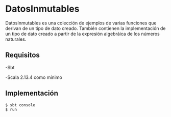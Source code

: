 # DatosInmutables

DatosInmutables es una colección de ejemplos de varias funciones que derivan de un tipo de dato creado.
También contienen la implementación de un tipo de dato creado a partir de la expresión algebráica de los números naturales.

## Requisitos

-Sbt


-Scala 2.13.4 como mínimo

## Implementación
```
$ sbt console
$ run
```

